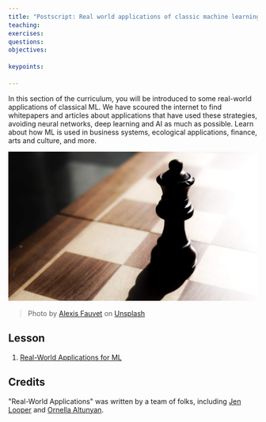 ```yaml
---
title: "Postscript: Real world applications of classic machine learning"
teaching: 
exercises:
questions:
objectives:

keypoints:

---
```


In this section of the curriculum, you will be introduced to some real-world applications of classical ML. We have scoured the internet to find whitepapers and articles about applications that have used these strategies, avoiding neural networks, deep learning and AI as much as possible. Learn about how ML is used in business systems, ecological applications, finance, arts and culture, and more.

![chess](../8-Real-World/images/chess.jpg)

> Photo by <a href="https://unsplash.com/@childeye?utm_source=unsplash&utm_medium=referral&utm_content=creditCopyText">Alexis Fauvet</a> on <a href="https://unsplash.com/s/photos/artificial-intelligence?utm_source=unsplash&utm_medium=referral&utm_content=creditCopyText">Unsplash</a>
  
## Lesson

1. [Real-World Applications for ML](../37-01-Real-World-Applications/index.html)
## Credits

"Real-World Applications" was written by a team of folks, including [Jen Looper](https://twitter.com/jenlooper) and [Ornella Altunyan](https://twitter.com/ornelladotcom).